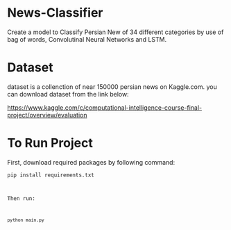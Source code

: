 # News-Classifier
Create a model to Classify Persian New of 34 different categories by use of bag of words, Convolutinal Neural Networks and LSTM.

# Dataset
dataset is a collenction of near 150000 persian news on Kaggle.com. you can download dataset from the link below:

https://www.kaggle.com/c/computational-intelligence-course-final-project/overview/evaluation

# To Run Project
First, download required packages by following command:

<code>pip install requirements.txt

Then run:

<code>python main.py


